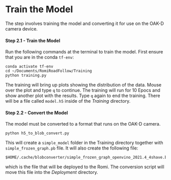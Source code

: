 #  Train the Model
The step involves training the model and converting it for use on the OAK-D camera device.

#### Step 2.1 - Train the Model
 Run the following commands at the terminal to train the model.  First ensure that you are in the conda `tf-env`:

    conda activate tf-env 
    cd ~/Documents/RomiRoadFollow/Training
    python training.py

The training will bring up plots showing the distribution of the data.  Mouse over the plot and type `q` to continue.  The training will run for 10 Epocs and show another plot with the results.  Type `q` again to end the training. There will be a file called `model.h5` inside of the *Training* directory.

#### Step 2.2 - Convert the Model
The model must be converted to a format that runs on the OAK-D camera.  

    python h5_to_blob_convert.py

This will create a `simple_model` folder in the Training directory together with `simple_frozen_graph.pb` file.  It will also create the following file:

    $HOME/.cache/blobconverter/simple_frozen_graph_openvino_2021.4_4shave.blob

which is the file that will be deployed to the Romi.  The conversion script will move this file into the *Deployment* directory.